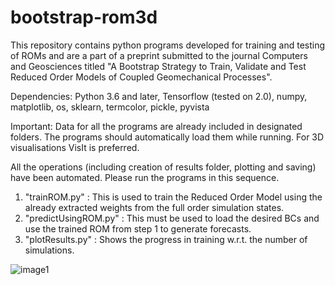 # bootstrap-rom3d

This repository contains python programs developed for training and testing of ROMs and are a part of a preprint submitted to the journal Computers and Geosciences titled "A Bootstrap Strategy to Train, Validate and Test Reduced Order Models of Coupled Geomechanical Processes".

Dependencies: Python 3.6 and later, Tensorflow (tested on 2.0), numpy, matplotlib, os, sklearn, termcolor, pickle, pyvista

Important: Data for all the programs are already included in designated folders. The programs should automatically load them while running. For 3D visualisations VisIt is preferred.


All the operations (including creation of results folder, plotting and saving) have been automated. Please run the programs in this sequence.
1) "trainROM.py" : This is used to train the Reduced Order Model using the already extracted weights from the full order simulation states.
2) "predictUsingROM.py" : This must be used to load the desired BCs and use the trained ROM from step 1 to generate forecasts.
3) "plotResults.py" : Shows the progress in training w.r.t. the number of simulations.


![image1](https://user-images.githubusercontent.com/113099597/189470155-04a85fc7-05e5-4f08-8676-dd72755b5a35.png)
